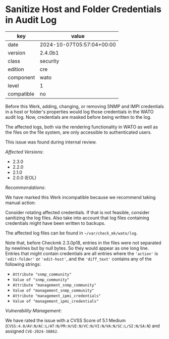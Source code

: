 [//]: # (werk v2)
# Sanitize Host and Folder Credentials in Audit Log

key        | value
---------- | ---
date       | 2024-10-07T05:57:04+00:00
version    | 2.4.0b1
class      | security
edition    | cre
component  | wato
level      | 1
compatible | no

Before this Werk, adding, changing, or removing SNMP and IMPI credentials in a host or folder's properties would log those credentials in the WATO audit log. Now, credentials are masked before being written to the log.

The affected logs, both via the rendering functionality in WATO as well as the files on the file system, are only accessible to authenticated users.

This issue was found during internal review.

*Affected Versions*:

* 2.3.0
* 2.2.0
* 2.1.0
* 2.0.0 (EOL)

*Recommendations*:

We have marked this Werk incompatible because we recommend taking manual action:

Consider rotating affected credentials.
If that is not feasible, consider sanitizing the log files.
Also take into account that log files containing credentials might have been written to backups.

The affected log files can be found in `~/var/check_mk/wato/log`.

Note that, before Checkmk 2.3.0p18, entries in the files were not separated by newlines but by null bytes.
So they would appear as one long line.
Entries that might contain credentials are all entries where the `'action'` is `'edit-folder'` or `'edit-host'`, and the `'diff_text'` contains any of the following strings:

 * `Attribute "snmp_community"`
 * `Value of "snmp_community"`
 * `Attribute "management_snmp_community"`
 * `Value of "management_snmp_community"`
 * `Attribute "management_ipmi_credentials"`
 * `Value of "management_ipmi_credentials"`

*Vulnerability Management*:

We have rated the issue with a CVSS Score of 5.1 Medium (`CVSS:4.0/AV:N/AC:L/AT:N/PR:H/UI:N/VC:N/VI:N/VA:N/SC:L/SI:N/SA:N`) and assigned `CVE-2024-38862`.
